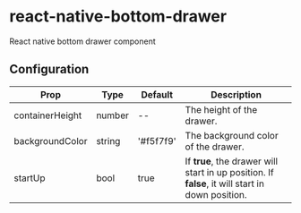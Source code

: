 # react-native-bottom-drawer

React native bottom drawer component


## Configuration

| Prop | Type | Default | Description |
| ---- | ---- | ----| ---- |
| containerHeight | number | -- | The height of the drawer. | 
| backgroundColor | string | '#f5f7f9' | The background color of the drawer. |
| startUp | bool | true | If **true**, the drawer will start in up position. If **false**, it will start in down position. |
